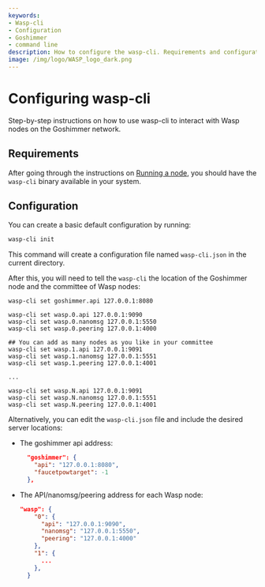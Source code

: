 ```yaml
---
keywords:
- Wasp-cli
- Configuration
- Goshimmer
- command line
description: How to configure the wasp-cli. Requirements and configuration parameters.
image: /img/logo/WASP_logo_dark.png
---
```


# Configuring wasp-cli

Step-by-step instructions on how to use wasp-cli to interact with Wasp nodes on the Goshimmer network.

## Requirements

After going through the instructions on [Running a node](./running-a-node.md), you should have the `wasp-cli` binary available in your system.

## Configuration

You can create a basic default configuration by running:

```bash
wasp-cli init 
````

This command will create a configuration file named `wasp-cli.json` in the current directory.

After this, you will need to tell the `wasp-cli` the location of the Goshimmer node and the
committee of Wasp nodes:

```shell
wasp-cli set goshimmer.api 127.0.0.1:8080

wasp-cli set wasp.0.api 127.0.0.1:9090
wasp-cli set wasp.0.nanomsg 127.0.0.1:5550
wasp-cli set wasp.0.peering 127.0.0.1:4000

## You can add as many nodes as you like in your committee
wasp-cli set wasp.1.api 127.0.0.1:9091
wasp-cli set wasp.1.nanomsg 127.0.0.1:5551
wasp-cli set wasp.1.peering 127.0.0.1:4001

...

wasp-cli set wasp.N.api 127.0.0.1:9091
wasp-cli set wasp.N.nanomsg 127.0.0.1:5551
wasp-cli set wasp.N.peering 127.0.0.1:4001
```

Alternatively, you can edit the `wasp-cli.json` file and include the desired server locations:

- The goshimmer api address:

  ```json
    "goshimmer": {
      "api": "127.0.0.1:8080",
      "faucetpowtarget": -1
    },
  ```

- The API/nanomsg/peering address for each Wasp node:

  ```json
  "wasp": {
      "0": {
        "api": "127.0.0.1:9090",
        "nanomsg": "127.0.0.1:5550",
        "peering": "127.0.0.1:4000"
      },
      "1": {
        ...
      },
    }
  ```

